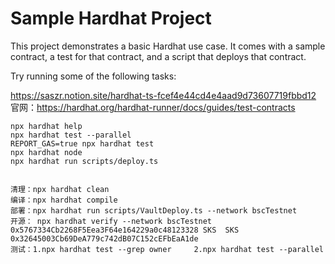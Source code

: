 # Sample Hardhat Project

This project demonstrates a basic Hardhat use case. It comes with a sample contract, a test for that contract, and a script that deploys that contract.

Try running some of the following tasks:

https://saszr.notion.site/hardhat-ts-fcef4e44cd4e4aad9d73607719fbbd12
官网：https://hardhat.org/hardhat-runner/docs/guides/test-contracts
```shell
npx hardhat help
npx hardhat test --parallel
REPORT_GAS=true npx hardhat test
npx hardhat node
npx hardhat run scripts/deploy.ts


清理：npx hardhat clean
编译：npx hardhat compile
部署：npx hardhat run scripts/VaultDeploy.ts --network bscTestnet
开源： npx hardhat verify --network bscTestnet 0x5767334Cb2268F5Eea3F64e164229a0c48123328 SKS  SKS 0x32645003Cb69DeA779c742dB07C152cEFbEaA1de
测试：1.npx hardhat test --grep owner 	   2.npx hardhat test --parallel
```
